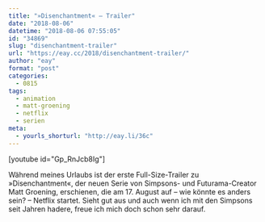 ```yaml
---
title: "»Disenchantment« – Trailer"
date: "2018-08-06"
datetime: "2018-08-06 07:55:05"
id: "34869"
slug: "disenchantment-trailer"
url: "https://eay.cc/2018/disenchantment-trailer/"
author: "eay"
format: "post"
categories:
  - 0815
tags:
  - animation
  - matt-groening
  - netflix
  - serien
meta:
  - yourls_shorturl: "http://eay.li/36c"
---
```


\[youtube id="Gp\_RnJcb8Ig"\]

Während meines Urlaubs ist der erste Full-Size-Trailer zu »Disenchantment«, der neuen Serie von Simpsons- und Futurama-Creator Matt Groening, erschienen, die am 17. August auf – wie könnte es anders sein? – Netflix startet. Sieht gut aus und auch wenn ich mit den Simpsons seit Jahren hadere, freue ich mich doch schon sehr darauf.
